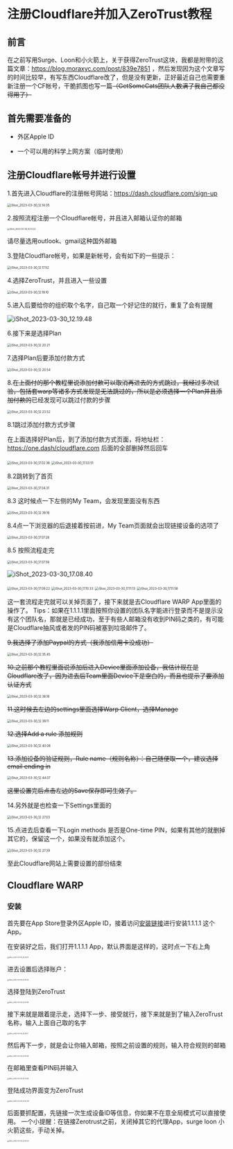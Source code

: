 # 注册Cloudflare并加入ZeroTrust教程

## 前言

在之前写用Surge、Loon和小火箭上，关于获得ZeroTrust这块，我都是附带的这篇文章：https://blog.moraxyc.com/post/839e7851 ，然后发现因为这个文章写的时间比较早，有写东西Cloudflare改了，但是没有更新，正好最近自己也需要重新注册一个CF帐号，干脆抓图也写一篇~~（GetSomeCats团队人数满了我自己都没得用了）~~

## 首先需要准备的

- 外区Apple ID

- 一个可以用的科学上网方案（临时使用）

  

## 注册Cloudflare帐号并进行设置

1.首先进入Cloudflare的注册帐号网站：https://dash.cloudflare.com/sign-up

<img src="./%E6%B3%A8%E5%86%8CCloudflare%E5%B9%B6%E5%8A%A0%E5%85%A5ZeroTrust%E6%95%99%E7%A8%8B.assets/iShot_2023-03-30_12.14.05.png" alt="iShot_2023-03-30_12.14.05" style="zoom:50%;" />

2.按照流程注册一个Cloudflare帐号，并且进入邮箱认证你的邮箱

<img src="./%E6%B3%A8%E5%86%8CCloudflare%E5%B9%B6%E5%8A%A0%E5%85%A5ZeroTrust%E6%95%99%E7%A8%8B.assets/iShot_2023-03-30_13.03.32.png" alt="iShot_2023-03-30_13.03.32" style="zoom: 33%;" />

请尽量选用outlook、gmail这种国外邮箱

3.登陆Cloudflare帐号，如果是新帐号，会有如下的一些提示：

<img src="./%E6%B3%A8%E5%86%8CCloudflare%E5%B9%B6%E5%8A%A0%E5%85%A5ZeroTrust%E6%95%99%E7%A8%8B.assets/iShot_2023-03-30_12.17.52.png" alt="iShot_2023-03-30_12.17.52" style="zoom:50%;" />

4.选择ZeroTrust，并且进入一些设置

<img src="./%E6%B3%A8%E5%86%8CCloudflare%E5%B9%B6%E5%8A%A0%E5%85%A5ZeroTrust%E6%95%99%E7%A8%8B.assets/iShot_2023-03-30_12.19.10.png" alt="iShot_2023-03-30_12.19.10" style="zoom:50%;" />

5.进入后要给你的组织取个名字，自己取一个好记住的就行，重复了会有提醒

![iShot_2023-03-30_12.19.48](./%E6%B3%A8%E5%86%8CCloudflare%E5%B9%B6%E5%8A%A0%E5%85%A5ZeroTrust%E6%95%99%E7%A8%8B.assets/iShot_2023-03-30_12.19.48.png)

6.接下来是选择Plan

<img src="./%E6%B3%A8%E5%86%8CCloudflare%E5%B9%B6%E5%8A%A0%E5%85%A5ZeroTrust%E6%95%99%E7%A8%8B.assets/iShot_2023-03-30_12.20.21.png" alt="iShot_2023-03-30_12.20.21" style="zoom:50%;" />

7.选择Plan后要添加付款方式

<img src="./%E6%B3%A8%E5%86%8CCloudflare%E5%B9%B6%E5%8A%A0%E5%85%A5ZeroTrust%E6%95%99%E7%A8%8B.assets/iShot_2023-03-30_12.20.54.png" alt="iShot_2023-03-30_12.20.54" style="zoom:50%;" />

8.~~在上面付的那个教程里说添加付款可以取消再进去的方式跳过，我经过多次试验，包括套warp等诸多方式发现是无法跳过的，所以是必须选择一个Plan并且添加付款的~~已经发现可以跳过付款的步骤

<img src="./%E6%B3%A8%E5%86%8CCloudflare%E5%B9%B6%E5%8A%A0%E5%85%A5ZeroTrust%E6%95%99%E7%A8%8B.assets/iShot_2023-03-30_12.23.52.png" alt="iShot_2023-03-30_12.23.52" style="zoom:50%;" />

8.1跳过添加付款方式步骤

在上面选择好Plan后，到了添加付款方式页面，将地址栏：https://one.dash/cloudflare.com 后面的全部删掉然后回车

<img src="./%E6%B3%A8%E5%86%8CCloudflare%E5%B9%B6%E5%8A%A0%E5%85%A5ZeroTrust%E6%95%99%E7%A8%8B.assets/iShot_2023-03-30_17.02.36.png" alt="iShot_2023-03-30_17.02.36" style="zoom:50%;" />



<img src="./%E6%B3%A8%E5%86%8CCloudflare%E5%B9%B6%E5%8A%A0%E5%85%A5ZeroTrust%E6%95%99%E7%A8%8B.assets/iShot_2023-03-30_17.03.51.png" alt="iShot_2023-03-30_17.03.51" style="zoom:50%;" />

8.2跳转到了首页

<img src="./%E6%B3%A8%E5%86%8CCloudflare%E5%B9%B6%E5%8A%A0%E5%85%A5ZeroTrust%E6%95%99%E7%A8%8B.assets/iShot_2023-03-30_17.04.31.png" alt="iShot_2023-03-30_17.04.31" style="zoom:50%;" />

8.3 这时候点一下左侧的My Team，会发现里面没有东西

<img src="./%E6%B3%A8%E5%86%8CCloudflare%E5%B9%B6%E5%8A%A0%E5%85%A5ZeroTrust%E6%95%99%E7%A8%8B.assets/iShot_2023-03-30_12.38.16-0168618.png" alt="iShot_2023-03-30_12.38.16" style="zoom:50%;" />

8.4点一下浏览器的后退接着按前进，My Team页面就会出现链接设备的选项了

<img src="./%E6%B3%A8%E5%86%8CCloudflare%E5%B9%B6%E5%8A%A0%E5%85%A5ZeroTrust%E6%95%99%E7%A8%8B.assets/iShot_2023-03-30_17.07.28.png" alt="iShot_2023-03-30_17.07.28" style="zoom:50%;" />

8.5 按照流程走完

<img src="./%E6%B3%A8%E5%86%8CCloudflare%E5%B9%B6%E5%8A%A0%E5%85%A5ZeroTrust%E6%95%99%E7%A8%8B.assets/iShot_2023-03-30_17.07.59.png" alt="iShot_2023-03-30_17.07.59" style="zoom:50%;" />

![iShot_2023-03-30_17.08.40](./%E6%B3%A8%E5%86%8CCloudflare%E5%B9%B6%E5%8A%A0%E5%85%A5ZeroTrust%E6%95%99%E7%A8%8B.assets/iShot_2023-03-30_17.08.40.png)

<img src="./%E6%B3%A8%E5%86%8CCloudflare%E5%B9%B6%E5%8A%A0%E5%85%A5ZeroTrust%E6%95%99%E7%A8%8B.assets/iShot_2023-03-30_17.09.22.png" alt="iShot_2023-03-30_17.09.22" style="zoom:50%;" />

<img src="./%E6%B3%A8%E5%86%8CCloudflare%E5%B9%B6%E5%8A%A0%E5%85%A5ZeroTrust%E6%95%99%E7%A8%8B.assets/iShot_2023-03-30_17.10.33.png" alt="iShot_2023-03-30_17.10.33" style="zoom:50%;" />

<img src="./%E6%B3%A8%E5%86%8CCloudflare%E5%B9%B6%E5%8A%A0%E5%85%A5ZeroTrust%E6%95%99%E7%A8%8B.assets/iShot_2023-03-30_17.11.13.png" alt="iShot_2023-03-30_17.11.13" style="zoom:50%;" />

<img src="./%E6%B3%A8%E5%86%8CCloudflare%E5%B9%B6%E5%8A%A0%E5%85%A5ZeroTrust%E6%95%99%E7%A8%8B.assets/iShot_2023-03-30_17.11.58.png" alt="iShot_2023-03-30_17.11.58" style="zoom:50%;" />

这一套流程走完就可以关掉页面了，接下来就是去Cloudflare WARP App里面的操作了。
Tips：如果在1.1.1.1里面按照你设置的团队名字能进行登录而不是提示没有这个团队名，那就是已经成功，至于有些人邮箱没有收到PIN码之类的，有可能是Cloudflare抽风或者发的PIN码被塞到垃圾邮件了。

~~9.我选择了添加Paypal的方式（我添加信用卡没成功）~~

<img src="./%E6%B3%A8%E5%86%8CCloudflare%E5%B9%B6%E5%8A%A0%E5%85%A5ZeroTrust%E6%95%99%E7%A8%8B.assets/iShot_2023-03-30_12.35.45.png" alt="iShot_2023-03-30_12.35.45" style="zoom:50%;" />

~~10.之前那个教程里面说添加后进入Device里面添加设备，我估计现在是Cloudflare改了，因为进去后Team里面Device下是空白的，而且也提示了要添加认证方式~~

<img src="./%E6%B3%A8%E5%86%8CCloudflare%E5%B9%B6%E5%8A%A0%E5%85%A5ZeroTrust%E6%95%99%E7%A8%8B.assets/iShot_2023-03-30_12.38.16.png" alt="iShot_2023-03-30_12.38.16" style="zoom:50%;" />

~~11.这时候去左边的settings里面选择Warp Client，选择Manage~~

<img src="./%E6%B3%A8%E5%86%8CCloudflare%E5%B9%B6%E5%8A%A0%E5%85%A5ZeroTrust%E6%95%99%E7%A8%8B.assets/iShot_2023-03-30_12.39.11.png" alt="iShot_2023-03-30_12.39.11" style="zoom:50%;" />

~~12.选择Add a rule 添加规则~~

<img src="./%E6%B3%A8%E5%86%8CCloudflare%E5%B9%B6%E5%8A%A0%E5%85%A5ZeroTrust%E6%95%99%E7%A8%8B.assets/iShot_2023-03-30_12.40.06.png" alt="iShot_2023-03-30_12.40.06" style="zoom:50%;" />

~~13.添加设备的验证规则，Rule name（规则名称）：自己随便取一个，建议选择 email ending in~~

<img src="./%E6%B3%A8%E5%86%8CCloudflare%E5%B9%B6%E5%8A%A0%E5%85%A5ZeroTrust%E6%95%99%E7%A8%8B.assets/iShot_2023-03-30_12.44.07.png" alt="iShot_2023-03-30_12.44.07" style="zoom:50%;" />

~~这里设置完后点击左边的Save保存即可生效了。~~

14.另外就是也检查一下Settings里面的

<img src="./%E6%B3%A8%E5%86%8CCloudflare%E5%B9%B6%E5%8A%A0%E5%85%A5ZeroTrust%E6%95%99%E7%A8%8B.assets/iShot_2023-03-30_12.27.03.png" alt="iShot_2023-03-30_12.27.03" style="zoom:50%;" />

15.点进去后查看一下Login methods 是否是One-time PIN，如果有其他的就删掉其它的，保留这一个，如果没有就添加这个。

<img src="./%E6%B3%A8%E5%86%8CCloudflare%E5%B9%B6%E5%8A%A0%E5%85%A5ZeroTrust%E6%95%99%E7%A8%8B.assets/iShot_2023-03-30_12.27.39.png" alt="iShot_2023-03-30_12.27.39" style="zoom:50%;" />

至此Cloudflare网站上需要设置的部份结束

## Cloudflare WARP

### 安装

首先要在App Store登录外区Apple ID，接着访问[安装链接](https://itunes.apple.com/us/app/1-1-1-1-faster-internet/id1423538627)进行安装1.1.1.1 这个App。

在安装好之后，我们打开1.1.1.1 App，默认界面是这样的，这时点一下右上角

<img src="./%E6%B3%A8%E5%86%8CCloudflare%E5%B9%B6%E5%8A%A0%E5%85%A5ZeroTrust%E6%95%99%E7%A8%8B.assets/iShot_2023-03-30_13.24.19.png" alt="iShot_2023-03-30_13.24.19" style="zoom: 25%;" />

进去设置后选择账户：

<img src="./%E6%B3%A8%E5%86%8CCloudflare%E5%B9%B6%E5%8A%A0%E5%85%A5ZeroTrust%E6%95%99%E7%A8%8B.assets/iShot_2023-03-30_13.25.52.png" alt="iShot_2023-03-30_13.25.52" style="zoom:25%;" />



选择登陆到ZeroTrust

<img src="./%E6%B3%A8%E5%86%8CCloudflare%E5%B9%B6%E5%8A%A0%E5%85%A5ZeroTrust%E6%95%99%E7%A8%8B.assets/iShot_2023-03-30_13.27.06.png" alt="iShot_2023-03-30_13.27.06" style="zoom:25%;" />

接下来就是跟着提示走，选择下一步、接受就行，接下来就是到了输入ZeroTrust名称，输入上面自己取的名字

<img src="./%E6%B3%A8%E5%86%8CCloudflare%E5%B9%B6%E5%8A%A0%E5%85%A5ZeroTrust%E6%95%99%E7%A8%8B.assets/iShot_2023-03-30_13.29.17.png" alt="iShot_2023-03-30_13.29.17" style="zoom:25%;" />

然后再下一步，就是会让你输入邮箱，按照之前设置的规则，输入符合规则的邮箱

<img src="./%E6%B3%A8%E5%86%8CCloudflare%E5%B9%B6%E5%8A%A0%E5%85%A5ZeroTrust%E6%95%99%E7%A8%8B.assets/iShot_2023-03-30_13.30.59.png" alt="iShot_2023-03-30_13.30.59" style="zoom:25%;" />

在邮箱里查看PIN码并输入

<img src="./%E6%B3%A8%E5%86%8CCloudflare%E5%B9%B6%E5%8A%A0%E5%85%A5ZeroTrust%E6%95%99%E7%A8%8B.assets/iShot_2023-03-30_13.31.58.png" alt="iShot_2023-03-30_13.31.58" style="zoom: 25%;" />

登陆成功界面变为ZeroTrust

<img src="./%E6%B3%A8%E5%86%8CCloudflare%E5%B9%B6%E5%8A%A0%E5%85%A5ZeroTrust%E6%95%99%E7%A8%8B.assets/iShot_2023-03-30_13.32.38.png" alt="iShot_2023-03-30_13.32.38" style="zoom:25%;" />

后面要抓配置，先链接一次生成设备ID等信息，你如果不在意全局模式可以直接使用。
一个小提醒：在链接Zerotrust之前，关闭掉其它的代理App，surge loon 小火箭这些，手动关掉。

<img src="./%E6%B3%A8%E5%86%8CCloudflare%E5%B9%B6%E5%8A%A0%E5%85%A5ZeroTrust%E6%95%99%E7%A8%8B.assets/iShot_2023-03-30_13.33.25.png" alt="iShot_2023-03-30_13.33.25" style="zoom:25%;" />